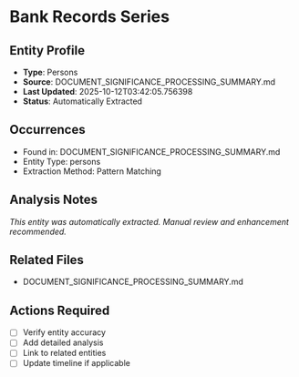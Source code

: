 # Bank Records Series

## Entity Profile
- **Type**: Persons
- **Source**: DOCUMENT_SIGNIFICANCE_PROCESSING_SUMMARY.md
- **Last Updated**: 2025-10-12T03:42:05.756398
- **Status**: Automatically Extracted

## Occurrences
- Found in: DOCUMENT_SIGNIFICANCE_PROCESSING_SUMMARY.md
- Entity Type: persons
- Extraction Method: Pattern Matching

## Analysis Notes
*This entity was automatically extracted. Manual review and enhancement recommended.*

## Related Files
- DOCUMENT_SIGNIFICANCE_PROCESSING_SUMMARY.md

## Actions Required
- [ ] Verify entity accuracy
- [ ] Add detailed analysis
- [ ] Link to related entities
- [ ] Update timeline if applicable
